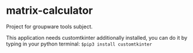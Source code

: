 # matrix-calculator
Project for groupware tools subject.

This application needs customtkinter additionally installed,
you can do it by typing in your python terminal:
`$pip3 install customtkinter`
